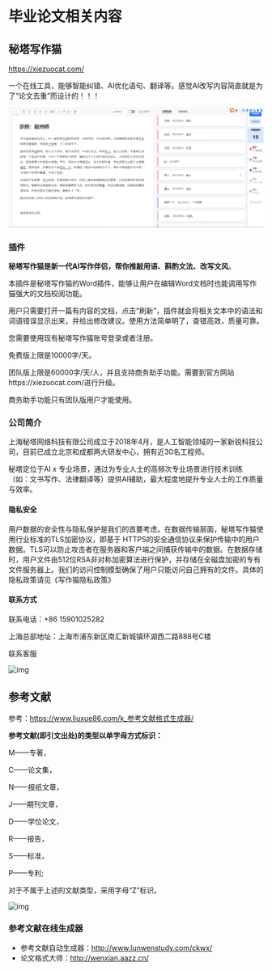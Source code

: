 # 毕业论文相关内容

## 秘塔写作猫

<https://xiezuocat.com/>

一个在线工具，能够智能纠错、AI优化语句、翻译等。感觉AI改写内容简直就是为了“论文去重”而设计的！！！

![1620049037257](assets/1620049037257.png)

### 插件

**秘塔写作猫是新一代AI写作伴侣，帮你推敲用语、斟酌文法、改写文风**。

本插件是秘塔写作猫的Word插件，能够让用户在编辑Word文档时也能调用写作猫强大的文档校阅功能。

用户只需要打开一篇有内容的文档，点击“刷新”，插件就会将相关文本中的语法和词语错误显示出来，并给出修改建议。使用方法简单明了，查错高效，质量可靠。

您需要使用现有秘塔写作猫账号登录或者注册。

免费版上限是10000字/天。

团队版上限是60000字/天/人，并且支持商务助手功能。需要到官方网站https://xiezuocat.com/进行升级。

商务助手功能只有团队版用户才能使用。

### 公司简介

上海秘塔网络科技有限公司成立于2018年4月，是人工智能领域的一家新锐科技公司，目前已成立北京和成都两大研发中心，拥有近30名工程师。

秘塔定位于AI x 专业场景，通过为专业人士的高频次专业场景进行技术训练（如：文书写作、法律翻译等）提供AI辅助，最大程度地提升专业人士的工作质量与效率。

#### 隐私安全

用户数据的安全性与隐私保护是我们的首要考虑。在数据传输层面，秘塔写作猫使用行业标准的TLS加密协议，即基于 HTTPS的安全通信协议来保护传输中的用户数据。TLS可以防止攻击者在服务器和客户端之间捕获传输中的数据。在数据存储时，用户文件由512位RSA非对称加密算法进行保护，并存储在全磁盘加密的专有文件服务器上。我们的访问控制模型确保了用户只能访问自己拥有的文件。具体的隐私政策请见《写作猫隐私政策》

#### 联系方式

联系电话：+86 15901025282

上海总部地址：上海市浦东新区南汇新城镇环湖西二路888号C楼

联系客服

![img](https://xiezuocat.com/static/img/wechat-service.jpg)

## 参考文献

参考：<https://www.liuxue86.com/k_参考文献格式生成器/>

**参考文献(即引文出处)的类型以单字母方式标识：**

M——专著，

C——论文集，

N——报纸文章，

J——期刊文章，

D——学位论文，

R——报告，

S——标准，

P——专利;

对于不属于上述的文献类型，采用字母“Z”标识。

![img](http://www.lunwenstudy.com/images/cankao_fanli.jpg)

### 参考文献在线生成器

- 参考文献自动生成器：<http://www.lunwenstudy.com/ckwx/>
- 论文格式大师：<http://wenxian.aazz.cn/>